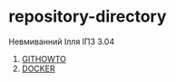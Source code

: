 # repository-directory
Невмиванний Ілля ІПЗ 3.04

1. [GITHOWTO](https://github.com/winxzone/githowto-tutorial)
2. [DOCKER](https://github.com/winxzone/docker)
